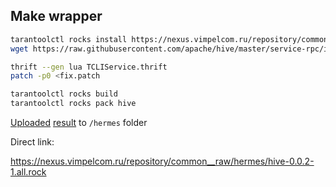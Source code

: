 ## Make wrapper

```bash
tarantoolctl rocks install https://nexus.vimpelcom.ru/repository/common__raw/hermes/thrift-0.10.0-4.all.rock --server https://luarocks.org
wget https://raw.githubusercontent.com/apache/hive/master/service-rpc/if/TCLIService.thrift
```

```bash
thrift --gen lua TCLIService.thrift
patch -p0 <fix.patch
```

```bash
tarantoolctl rocks build
tarantoolctl rocks pack hive 
```

[Uploaded](https://nexus.vimpelcom.ru/#browse/upload:common__raw)
[result](hive-0.0.2-1.all.rock) 
to `/hermes` folder  

Direct link:

https://nexus.vimpelcom.ru/repository/common__raw/hermes/hive-0.0.2-1.all.rock
